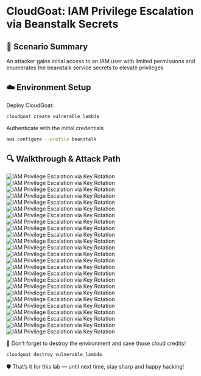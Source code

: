 # CloudGoat: IAM Privilege Escalation via Beanstalk Secrets

## 🧠 Scenario Summary

An attacker gains initial access to an IAM user with limited permissions and enumerates the beanstalk service secrets to elevate privileges

## ☁️ Environment Setup

Deploy CloudGoat:

```bash
cloudgoat create vulnerable_lambda
```

Authenticate with the initial credentials

```bash
aws configure --profile beanstalk
```

## 🔍 Walkthrough & Attack Path

![IAM Privilege Escalation via Key Rotation](../../screenshots/iam_privesc_by_key_rotation/2025-05-03%2015_14_52-CloudKali%20-%20VMware%20Workstation.png)
![IAM Privilege Escalation via Key Rotation](../../screenshots/iam_privesc_by_key_rotation/2025-05-03%2015_15_20-CloudKali%20-%20VMware%20Workstation.png)
![IAM Privilege Escalation via Key Rotation](../../screenshots/iam_privesc_by_key_rotation/2025-05-03%2015_15_30-CloudKali%20-%20VMware%20Workstation.png)
![IAM Privilege Escalation via Key Rotation](../../screenshots/iam_privesc_by_key_rotation/2025-05-03%2015_15_39-CloudKali%20-%20VMware%20Workstation.png)
![IAM Privilege Escalation via Key Rotation](../../screenshots/iam_privesc_by_key_rotation/2025-05-03%2015_15_50-CloudKali%20-%20VMware%20Workstation.png)
![IAM Privilege Escalation via Key Rotation](../../screenshots/iam_privesc_by_key_rotation/2025-05-03%2015_16_03-CloudKali%20-%20VMware%20Workstation.png)
![IAM Privilege Escalation via Key Rotation](../../screenshots/iam_privesc_by_key_rotation/2025-05-03%2015_16_19-CloudKali%20-%20VMware%20Workstation.png)
![IAM Privilege Escalation via Key Rotation](../../screenshots/iam_privesc_by_key_rotation/2025-05-03%2015_16_37-CloudKali%20-%20VMware%20Workstation.png)
![IAM Privilege Escalation via Key Rotation](../../screenshots/iam_privesc_by_key_rotation/2025-05-03%2015_17_27-.png)
![IAM Privilege Escalation via Key Rotation](../../screenshots/iam_privesc_by_key_rotation/2025-05-03%2015_17_40-CloudKali%20-%20VMware%20Workstation.png)
![IAM Privilege Escalation via Key Rotation](../../screenshots/iam_privesc_by_key_rotation/2025-05-03%2015_17_50-CloudKali%20-%20VMware%20Workstation.png)
![IAM Privilege Escalation via Key Rotation](../../screenshots/iam_privesc_by_key_rotation/2025-05-03%2015_18_13-CloudKali%20-%20VMware%20Workstation.png)
![IAM Privilege Escalation via Key Rotation](../../screenshots/iam_privesc_by_key_rotation/2025-05-03%2015_18_35-CloudKali%20-%20VMware%20Workstation.png)
![IAM Privilege Escalation via Key Rotation](../../screenshots/iam_privesc_by_key_rotation/2025-05-03%2015_18_49-CloudKali%20-%20VMware%20Workstation.png)
![IAM Privilege Escalation via Key Rotation](../../screenshots/iam_privesc_by_key_rotation/2025-05-03%2015_19_02-CloudKali%20-%20VMware%20Workstation.png)
![IAM Privilege Escalation via Key Rotation](../../screenshots/iam_privesc_by_key_rotation/2025-05-03%2015_19_23-CloudKali%20-%20VMware%20Workstation.png)
![IAM Privilege Escalation via Key Rotation](../../screenshots/iam_privesc_by_key_rotation/2025-05-03%2015_19_49-CloudKali%20-%20VMware%20Workstation.png)
![IAM Privilege Escalation via Key Rotation](../../screenshots/iam_privesc_by_key_rotation/2025-05-03%2015_19_59-CloudKali%20-%20VMware%20Workstation.png)
![IAM Privilege Escalation via Key Rotation](../../screenshots/iam_privesc_by_key_rotation/2025-05-03%2015_20_16-CloudKali%20-%20VMware%20Workstation.png)
![IAM Privilege Escalation via Key Rotation](../../screenshots/iam_privesc_by_key_rotation/2025-05-03%2015_20_29-CloudKali%20-%20VMware%20Workstation.png)
![IAM Privilege Escalation via Key Rotation](../../screenshots/iam_privesc_by_key_rotation/2025-05-03%2015_20_41-CloudKali%20-%20VMware%20Workstation.png)
![IAM Privilege Escalation via Key Rotation](../../screenshots/iam_privesc_by_key_rotation/2025-05-03%2015_20_58-CloudKali%20-%20VMware%20Workstation.png)
![IAM Privilege Escalation via Key Rotation](../../screenshots/iam_privesc_by_key_rotation/2025-05-03%2015_21_17-CloudKali%20-%20VMware%20Workstation.png)
![IAM Privilege Escalation via Key Rotation](../../screenshots/iam_privesc_by_key_rotation/2025-05-03%2015_21_28-CloudKali%20-%20VMware%20Workstation.png)
![IAM Privilege Escalation via Key Rotation](../../screenshots/iam_privesc_by_key_rotation/2025-05-03%2015_21_37-CloudKali%20-%20VMware%20Workstation.png)

💸 Don’t forget to destroy the environment and save those cloud credits!

```bash
cloudgoat destroy vulnerable_lambda
```

🛡️ That’s it for this lab — until next time, stay sharp and happy hacking!
